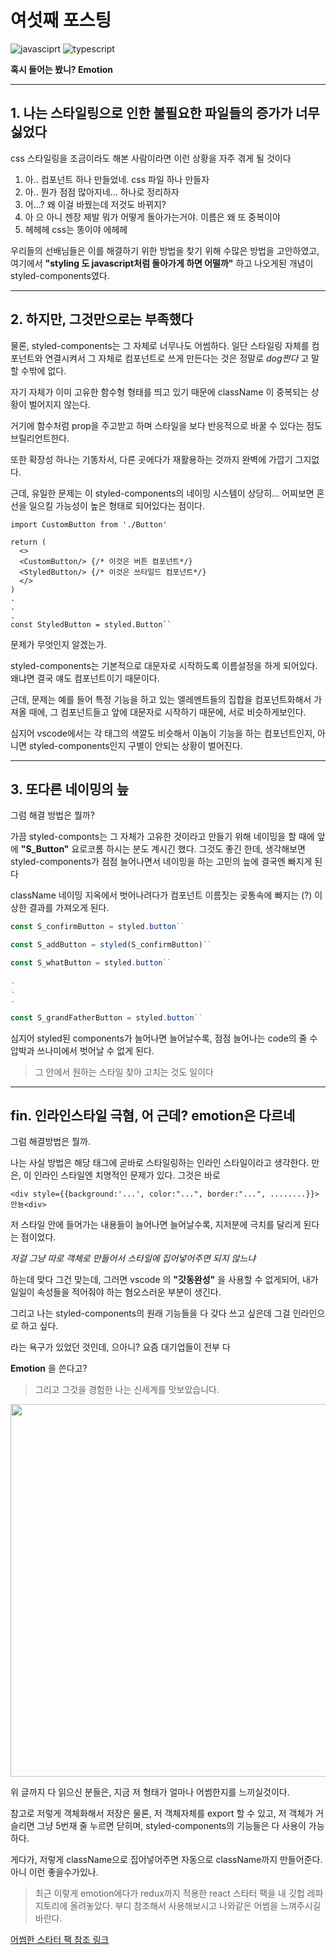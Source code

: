 # 여섯째 포스팅

![javasciprt](https://img.shields.io/badge/javascript-up%20to%20date-yellow)
![typescript](https://img.shields.io/badge/typescript-up%20to%20date-blue)

**혹시 들어는 봤니? Emotion**

---

## 1. 나는 스타일링으로 인한 불필요한 파일들의 증가가 너무 싫었다

css 스타일링을 조금이라도 해본 사람이라면 이런 상황을 자주 겪게 될 것이다

1. 아.. 컴포넌트 하나 만들었네. css 파일 하나 만들자
2. 아.. 뭔가 점점 많아지네... 하나로 정리하자
3. 어...? 왜 이걸 바꿨는데 저것도 바뀌지?
4. 아 으 아니 젠장 제발 뭐가 어떻게 돌아가는거야. 이름은 왜 또 중복이야
5. 헤헤헤 css는 똥이야 에헤헤

우리들의 선배님들은 이를 해결하기 위한 방법을 찾기 위해 수많은 방법을 고안하였고, 여기에서 **"styling 도 javascript처럼 돌아가게 하면 어떨까"** 하고 나오게된 개념이 styled-components였다.

---

## 2. 하지만, 그것만으로는 부족했다

물론, styled-components는 그 자체로 너무나도 어썸하다. 일단 스타일링 자체를 컴포넌트와 연결시켜서 그 자체로 컴포넌트로 쓰게 만든다는 것은 정말로 _dog쩐다_ 고 말할 수밖에 없다.

자기 자체가 이미 고유한 함수형 형태를 띄고 있기 때문에 className 이 중복되는 상황이 벌어지지 않는다.

거기에 함수처럼 prop을 주고받고 하며 스타일을 보다 반응적으로 바꿀 수 있다는 점도 브릴리언트한다.

또한 확장성 하나는 기똥차서, 다른 곳에다가 재활용하는 것까지 완벽에 가깝기 그지없다.

근데, 유일한 문제는 이 styled-components의 네이밍 시스템이 상당히... 어찌보면 혼선을 일으킬 가능성이 높은 형태로 되어있다는 점이다.

```tsx
import CustomButton from './Button'

return (
  <>
  <CustomButton/> {/* 이것은 버튼 컴포넌트*/}
  <StyledButton/> {/* 이것은 쓰타일드 컴포넌트*/}
  </>
)
.
.
.
const StyledButton = styled.Button``
```

문제가 무엇인지 알겠는가.

styled-components는 기본적으로 대문자로 시작하도록 이름설정을 하게 되어있다. 왜냐면 결국 얘도 컴포넌트이기 때문이다.

근데, 문제는 예를 들어 특정 기능을 하고 있는 엘레멘트들의 집합을 컴포넌트화해서 가져올 때에, 그 컴포넌트들고 앞에 대문자로 시작하기 때문에, 서로 비슷하게보인다.

심지어 vscode에서는 각 태그의 색깔도 비슷해서 이놈이 기능을 하는 컴포넌트인지, 아니면 styled-components인지 구별이 안되는 상황이 벌어진다.

---

## 3. 또다른 네이밍의 늪

그럼 해결 방법은 뭘까?

가끔 styled-componts는 그 자체가 고유한 것이라고 만들기 위해 네이밍을 할 때에 앞에 **"S_Button"** 요로코롬 하시는 분도 계시긴 했다. 그것도 좋긴 한데, 생각해보면 styled-components가 점점 늘어나면서 네이밍을 하는 고민의 늪에 결국엔 빠지게 된다

className 네이밍 지옥에서 벗어나려다가 컴포넌트 이름짓는 곶통속에 빠지는 (?) 이상한 결과를 가져오게 된다.

```typescript
const S_confirmButton = styled.button``

const S_addButton = styled(S_confirmButton)``

const S_whatButton = styled.button``

.
.
.

const S_grandFatherButton = styled.button``
```

심지어 styled된 components가 늘어나면 늘어날수록, 점점 늘어나는 code의 줄 수 압박과 쓰나미에서 벗어날 수 없게 된다.

> 그 안에서 원하는 스타일 찾아 고치는 것도 일이다

---

## fin. 인라인스타일 극혐, 어 근데? emotion은 다르네

그럼 해결방법은 뭘까.

나는 사실 방법은 해당 태그에 곧바로 스타일링하는 인라인 스타일이라고 생각한다. 만은, 이 인라인 스타일엔 치명적인 문제가 있다. 그것은 바로

```tsx
<div style={{background:'...', color:"...", border:"...", ........}}>안뇽<div>
```

저 스타일 안에 들어가는 내용들이 늘어나면 늘어날수록, 지저분에 극치를 달리게 된다는 점이었다.

_저걸 그냥 따로 객체로 만들어서 스타일에 집어넣어주면 되지 않느냐_

하는데 맞다 그건 맞는데, 그러면 vscode 의 **"갓동완성"** 을 사용할 수 없게되어, 내가 일일이 속성들을 적어줘야 하는 혐오스러운 부분이 생긴다.

그리고 나는 styled-components의 원래 기능들을 다 갖다 쓰고 싶은데 그걸 인라인으로 하고 싶다.

라는 욕구가 있었던 것인데, 으아니? 요즘 대기업들이 전부 다

**Emotion** 을 쓴다고?

> 그리고 그것을 경험한 나는 신세계를 맛보았습니다.

<img width="596" src="https://user-images.githubusercontent.com/58500558/118340526-efcdf800-b556-11eb-83f4-2bcd5fe035ff.png">

위 글까지 다 읽으신 분들은, 지금 저 형태가 얼마나 어썸한지를 느끼실것이다.

참고로 저렇게 객체화해서 저장은 물론, 저 객체자체를 export 할 수 있고, 저 객체가 거슬리면 그냥 5번재 줄 누르면 닫히며, styled-components의 기능들은 다 사용이 가능하다.

게다가, 저렇게 className으로 집어넣어주면 자동으로 className까지 만들어준다. 아니 이런 좋을수가있나.

> 최근 이렇게 emotion에다가 redux까지 적용한 react 스타터 팩을 내 깃헙 레파지토리에 올려놓았다. 부디 참조해서 사용해보시고 나와같은 어썸을 느껴주시길 바란다.

[어썸한 스타터 팩 참조 링크](https://github.com/chltjdrhd777/react-redux-defaultSetting)
